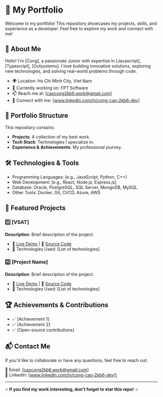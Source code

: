 # 📌 My Portfolio

Welcome to my portfolio! This repository showcases my projects, skills, and experience as a developer. Feel free to explore my work and connect with me!

## 🚀 About Me

Hello! I'm [Cong], a passionate Junior with expertise in [Javascript], [Typescript], [Outsystems]. I love building innovative solutions, exploring new technologies, and solving real-world problems through code.

- 🌍 Location: Ho Chi Minh City, Viet Nam
- 💼 Currently working on: FPT Software
- 📫 Reach me at: [caocong2kb6.work@gmail.com]
- 🔗 Connect with me: [www.linkedin.com/in/cong-cao-2kb6-dev]

## 📂 Portfolio Structure

This repository contains:

- **Projects**: A collection of my best work.
- **Tech Stack**: Technologies I specialize in.
- **Experience & Achievements**: My professional journey.

## 🛠️ Technologies & Tools

- Programming Languages: [e.g., JavaScript, Python, C++]
- Web Development: [e.g., React, Node.js, Express.js]
- Database: Oracle, PostgreSQL, SQL Server, MongoDB, MySQL
- Other Tools: Docker, Git, CI/CD, Azure, AWS 

## 📌 Featured Projects

### 1️⃣ **[VSAT]**

**Description**: Brief description of the project.

- 🔗 [Live Demo](#) | 📂 [Source Code](#)
- 🔧 Technologies Used: [List of technologies]

### 2️⃣ **[Project Name]**

**Description**: Brief description of the project.

- 🔗 [Live Demo](#) | 📂 [Source Code](#)
- 🔧 Technologies Used: [List of technologies]


## 🏆 Achievements & Contributions

- ✅ [Achievement 1]
- ✅ [Achievement 2]
- ✅ [Open-source contributions]

## 📬 Contact Me

If you'd like to collaborate or have any questions, feel free to reach out:

📧 Email: [caocong2kb6.work@gmail.com]\
🔗 LinkedIn: [www.linkedin.com/in/cong-cao-2kb6-dev]\

---

⭐ **If you find my work interesting, don't forget to star this repo!** ⭐

